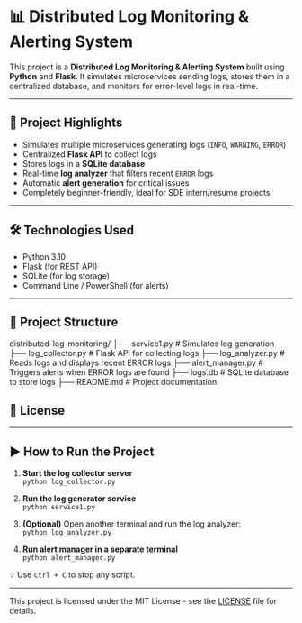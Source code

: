 # 📊 Distributed Log Monitoring & Alerting System

This project is a **Distributed Log Monitoring & Alerting System** built using **Python** and **Flask**. It simulates microservices sending logs, stores them in a centralized database, and monitors for error-level logs in real-time.

---

## 🚀 Project Highlights

- Simulates multiple microservices generating logs (`INFO`, `WARNING`, `ERROR`)
- Centralized **Flask API** to collect logs
- Stores logs in a **SQLite database**
- Real-time **log analyzer** that filters recent `ERROR` logs
- Automatic **alert generation** for critical issues
- Completely beginner-friendly, ideal for SDE intern/resume projects

---

## 🛠️ Technologies Used

- Python 3.10
- Flask (for REST API)
- SQLite (for log storage)
- Command Line / PowerShell (for alerts)

---

## 📂 Project Structure
distributed-log-monitoring/
├── service1.py          # Simulates log generation
├── log_collector.py     # Flask API for collecting logs
├── log_analyzer.py      # Reads logs and displays recent ERROR logs
├── alert_manager.py     # Triggers alerts when ERROR logs are found
├── logs.db              # SQLite database to store logs
├── README.md            # Project documentation

## 📎 License
---

## ▶️ How to Run the Project

1. **Start the log collector server**  
   `python log_collector.py`

2. **Run the log generator service**  
   `python service1.py`

3. **(Optional)** Open another terminal and run the log analyzer:  
   `python log_analyzer.py`

4. **Run alert manager in a separate terminal**  
   `python alert_manager.py`

💡 Use `Ctrl + C` to stop any script.

---


This project is licensed under the MIT License - see the [LICENSE](LICENSE) file for details.
